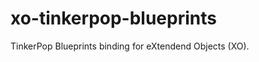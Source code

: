 xo-tinkerpop-blueprints
=======================

TinkerPop Blueprints binding for eXtendend Objects (XO).